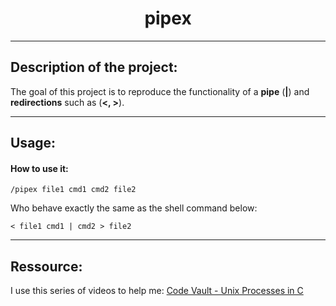 <h1 align="center"> pipex </h1>



---

<h2 id="description_id"> Description of the project: </h2>

The goal of this project is to reproduce the functionality of a **pipe** (**|**) and **redirections** such as (**<, >**).


---

<h2 id="usage_id"> Usage: </h2>

#### How to use it:

```shell
/pipex file1 cmd1 cmd2 file2
```
Who behave exactly the same as the shell command below:
```shell
< file1 cmd1 | cmd2 > file2
```

---

<h2 id="ressource_id"> Ressource: </h2>

I use this series of videos to help me: <a href="https://www.youtube.com/playlist?list=PLfqABt5AS4FkW5mOn2Tn9ZZLLDwA3kZUY">Code Vault - Unix Processes in C</a>
